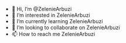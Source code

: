 - 👋 Hi, I’m @ZelenieArbuzi
- 👀 I’m interested in ZelenieArbuzi
- 🌱 I’m currently learning ZelenieArbuzi
- 💞️ I’m looking to collaborate on ZelenieArbuzi
- 📫 How to reach me ZelenieArbuzi

